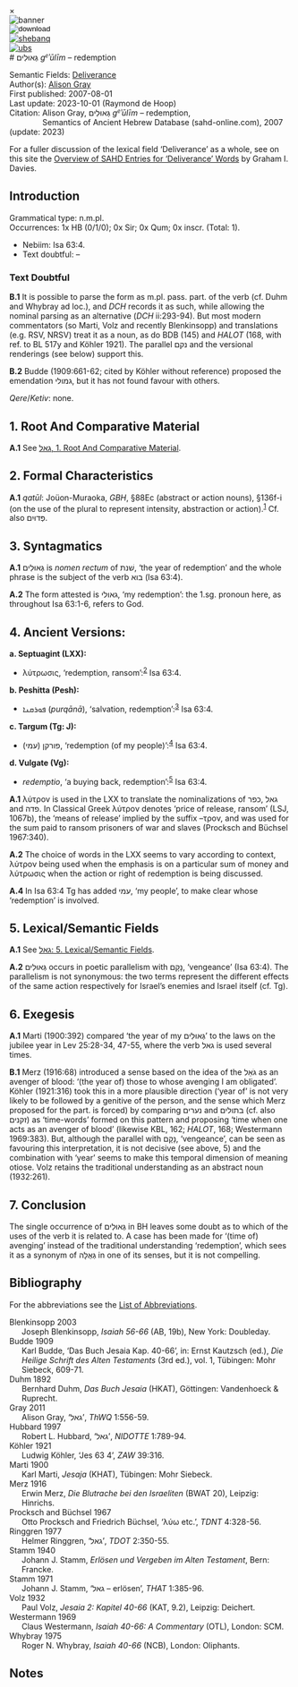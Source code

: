<div id="modal" class="modal">
  <div class="modal-content">
    <span class="close">&times;</span>
    <div class="modal-body" id="modal-body"></div>
  </div>
</div><html><body><img id="banner" src="../../images/banners/banner.png" alt="banner" /></body></html>

<div><input id="download" title="Download/print the document" type="image" onclick="print_document()" src="../../images/icons/download3.png" alt="download" /></div><div><a id="shebanq" title="Word in SHEBANQ" href="https://shebanq.ancient-data.org/hebrew/word?id=1GAWLJMn" target="_blank"><img src="../../images/icons/shebanq.png" alt="shebanq"></a></div><div><a id="ubs" title="Word in Semantic Dictionary of Biblical Hebrew" href="https://semanticdictionary.org/semdic.php?databaseType=SDBH&language=en&lemma=גְּאוּלִים&startPage=1" target="_blank"><img src="../../images/icons/ubs.png" alt="ubs"></a></div># גְּאוּלִים <i>g<small><sup>e</sup></small>ʾūlīm</i> – redemption

Semantic Fields:
[Deliverance](../semantic_fields/deliverance.md)&nbsp;&nbsp;&nbsp;<br>Author(s):
[Alison Gray](../contributors/alison_gray.md)<br>
First published: 2007-08-01<br>Last update: 2023-10-01 (Raymond de Hoop) <br>Citation: Alison Gray, גְּאוּלִים <i>g<small><sup>e</sup></small>ʾūlīm</i> – redemption, <br>                    &nbsp;&nbsp;&nbsp;&nbsp;&nbsp;&nbsp;&nbsp;&nbsp;&nbsp;&nbsp;&nbsp;&nbsp;&nbsp;&nbsp;                    Semantics of Ancient Hebrew Database (sahd-online.com), 2007 (update: 2023)



For a fuller discussion of the lexical field ‘Deliverance’ as a whole, see on this site the 
<a href="/miscellaneous/overview_deliverance/">Overview
of SAHD Entries for ‘Deliverance’ Words</a> by Graham I. Davies.

## Introduction

Grammatical type: n.m.pl.  
Occurrences: 1x HB (0/1/0); 0x Sir; 0x Qum; 0x inscr. (Total: 1).

* Nebiim: Isa 63:4.
* Text doubtful: –

### Text Doubtful

<b>B.1</b>  It is possible to parse the form as m.pl. pass. part. of the verb (cf. Duhm and Whybray ad loc.), and <i>DCH</i> records it as such, while allowing the nominal parsing as an alternative (<i>DCH</i> ii:293-94). But most modern commentators (so Marti, Volz and recently Blenkinsopp) and translations (e.g. RSV, NRSV) treat it as a noun, as do BDB (145) and <i>HALOT</i> (168, with ref. to BL 517y and Köhler 1921). The
parallel <span dir="rtl" lang="he">נקם</span> and the versional renderings (see below) support this.

<b>B.2</b>  Budde (1909:661-62; cited by Köhler without reference) proposed the emendation <span dir="rtl" lang="he">גמולי</span>, but it has not found favour with others.

<i>Qere</i>/<i>Ketiv</i>: none.

## 1. Root And Comparative Material

<b>A.1</b> 
See <a href="https://sahd-online.com/words/g-2-l/#1-root-and-comparative-material"><span dir="rtl" lang="he">גאל</span>, 1. Root And Comparative Material</a>.


## 2. Formal Characteristics

<b>A.1</b>  <i>qatūl</i>: Joüon-Muraoka, <i>GBH</i>, §88Ec (abstract or action nouns),
§136f-i (on the use of the plural to represent intensity, abstraction or action).<sup id="fnref:1"><a href="#footnote" data-toggle="modal" onclick="show_modal('fn:1')">1</a></sup> Cf. also <span dir="rtl" lang="he">פְּדוּיִם</span>.

[^1]: Cf. BL, 517y and Köhler 1921:316.


## 3. Syntagmatics


<b>A.1</b>  <span dir="rtl" lang="he">גְּאוּלִים</span> is <i>nomen rectum</i> of <span dir="rtl" lang="he">שׁנת</span>, ‘the year of redemption’ and the whole phrase is the subject of the verb <span dir="rtl" lang="he">בוא</span> (Isa 63:4).

<b>A.2</b>  The form attested is <span dir="rtl" lang="he">גאולי</span>, ‘my redemption’: the 1.sg. pronoun here, as throughout Isa 63:1-6, refers to God.

## 4. Ancient Versions:

<b> a. Septuagint (LXX):</b>

* λύτρωσις, ‘redemption, ransom’:<sup id="fnref:2"><a href="#footnote" data-toggle="modal" onclick="show_modal('fn:2')">2</a></sup> Isa 63:4.

[^2]: <i>GELS</i>, 437, ‘<i>act of procuring release from bondage,</i> “redemption” <i> … claim on that which is currently not in one’s possession</i>’. LEH<sup><small>3</small></sup>, 378, ‘<i>ransoming, redemption</i>’; NETS, ‘ransom’.

<b>b. Peshitta (Pesh):</b>

* <span dir="rtl">ܦܘܪܩܢܐ</span> (<i>purqānā</i>), ‘salvation, redemption’:<sup id="fnref:3"><a href="#footnote" data-toggle="modal" onclick="show_modal('fn:3')">3</a></sup> Isa 63:4.

[^3]: Sokoloff, <i>SLB</i>, 1172.

<b>c. Targum (Tg: J):</b>

* <span dir="rtl" lang="he">פורקן (עמי)</span>,
‘redemption (of my people)’:<sup id="fnref:4"><a href="#footnote" data-toggle="modal" onclick="show_modal('fn:4')">4</a></sup> Isa 63:4.

[^4]: Jastrow, <i>DTT</i>, 1148; Sokoloff, <i>DJPA</i>, 427.


<b>d. Vulgate (Vg):</b>

* <i>redemptio</i>, ‘a buying back, redemption’:<sup id="fnref:5"><a href="#footnote" data-toggle="modal" onclick="show_modal('fn:5')">5</a></sup> Isa 63:4.

[^5]: Lewis & Short, <i>LD</i>, 1539.

<b>A.1</b>  λύτρον is used in the LXX to translate the nominalizations of <span dir="rtl" lang="he">כפר</span>,
<span dir="rtl" lang="he">גאל</span> and <span dir="rtl" lang="he">פדה</span>. In Classical Greek λύτρον denotes ‘price of release, ransom’ (LSJ, 1067b), the ‘means of release’ implied by the suffix –τρον, and was used for the sum paid to ransom prisoners of war and slaves (Procksch and Büchsel 1967:340).

<b>A.2</b>  The choice of words in the LXX seems to vary according to context, λύτρον being used when the emphasis is on a particular sum of money and λύτρωσις when the action or right of redemption is being discussed.

<b>A.4</b>  In Isa 63:4 Tg has added <span dir="rtl" lang="he">עמי</span>,
‘my people’, to make clear whose ‘redemption’ is
    involved.


## 5. Lexical/Semantic Fields

<b>A.1</b>  See
<a href="https://sahd-online.com/words/g-2-l/#5-lexicalsemantic-fields"><span dir="rtl" lang="he">גאל</span>: 5. Lexical/Semantic Fields</a>.


<b>A.2</b>  <span dir="rtl" lang="he">גְּאוּלִים</span> occurs in poetic parallelism with <span dir="rtl" lang="he">נָקָם</span>, ‘vengeance’ (Isa
63:4). The parallelism is not synonymous: the two terms represent the
different effects of the same action respectively for Israel’s enemies
and Israel itself (cf. Tg).

## 6. Exegesis


<b>A.1</b>  Marti (1900:392) compared ‘the year of my <span dir="rtl" lang="he">גְּאוּלִים</span>’ to the laws on the jubilee year in Lev 25:28-34, 47-55, where the verb <span dir="rtl" lang="he">גאל</span> is used several times.


<b>B.1</b>  Merz (1916:68) introduced a sense based on the idea of the <span dir="rtl" lang="he">גֹּאֵל</span>
as an avenger of blood: ‘(the year of) those to whose avenging I am
obligated’. Köhler (1921:316) took this in a more plausible direction
(‘year of’ is not very likely to be followed by a genitive of the
person, and the sense which Merz proposed for the part. is forced) by
comparing <span dir="rtl" lang="he">נערים</span> and <span dir="rtl" lang="he">בתולים</span> (cf. also <span dir="rtl" lang="he">זקנים</span>) as ‘time-words’ formed on
this pattern and proposing ‘time when one acts as an avenger of blood’
(likewise KBL, 162; <i>HALOT</i>, 168; Westermann 1969:383). But, although the parallel with
<span dir="rtl" lang="he">נָקָם</span>, ‘vengeance’, can be seen as favouring this interpretation, it is
not decisive (see above, 5) and the combination with ‘year’ seems to
make this temporal dimension of meaning otiose. Volz retains the
traditional understanding as an abstract noun 
(1932:261).

## 7. Conclusion

The single occurrence of <span dir="rtl" lang="he">גְּאוּלִים</span> in BH leaves some doubt as to which of the uses of the verb it is related to. A case has been made for ‘(time of) avenging’ instead of the traditional understanding ‘redemption’, 
which sees it as a synonym of <span dir="rtl" lang="he">גְּאֻלָּה</span> in one of its
senses, but it is not compelling.

## Bibliography

For the abbreviations see the 
<a href="/store/abbreviations/">List of Abbreviations</a>.


<div style="padding-left: 22px; text-indent: -22px;">
Blenkinsopp 2003
<br>
Joseph Blenkinsopp, <i>Isaiah 56-66</i> (AB, 19b), New York: Doubleday.
</div>

<div style="padding-left: 22px; text-indent: -22px;">
Budde 1909
<br>
Karl Budde, ‘Das Buch Jesaia Kap. 40-66’, in: Ernst Kautzsch (ed.), <i>Die
Heilige Schrift des Alten Testaments</i> (3rd ed.), vol. 1, Tübingen: Mohr
Siebeck, 609-71.
</div>

<div style="padding-left: 22px; text-indent: -22px;">
Duhm 1892
<br>
Bernhard Duhm, <i>Das Buch Jesaia</i> (HKAT), Göttingen: Vandenhoeck &
Ruprecht.
</div>

<div style="padding-left: 22px; text-indent: -22px;">
Gray 2011
<br>
Alison Gray, ‘גאל’, <i>ThWQ</i> 1:556-59.
</div>

<div style="padding-left: 22px; text-indent: -22px;">
Hubbard 1997
<br>
Robert L. Hubbard, ‘גאל’, <i>NIDOTTE</i> 1:789-94.
</div>

<div style="padding-left: 22px; text-indent: -22px;">
Köhler 1921
<br>
Ludwig Köhler, ‘Jes 63 4’, <i>ZAW</i> 39:316.
</div>

<div style="padding-left: 22px; text-indent: -22px;">
Marti 1900
<br>
Karl Marti, <i>Jesaja</i> (KHAT), Tübingen: Mohr Siebeck.
</div>

<div style="padding-left: 22px; text-indent: -22px;">
Merz 1916
<br>
Erwin Merz, <i>Die Blutrache bei den Israeliten</i> (BWAT 20), Leipzig:
Hinrichs.
</div>

<div style="padding-left: 22px; text-indent: -22px;">
Procksch and Büchsel 1967
<br>
Otto Procksch and Friedrich Büchsel, ‘λύω etc.’, <i>TDNT</i> 4:328-56.
</div>

<div style="padding-left: 22px; text-indent: -22px;">
Ringgren 1977
<br>
Helmer Ringgren, ‘גאל’, <i>TDOT</i> 2:350-55.
</div>

<div style="padding-left: 22px; text-indent: -22px;">
Stamm 1940
<br>
Johann J. Stamm, <i>Erlösen und Vergeben im Alten Testament</i>, Bern: Francke.
</div>

<div style="padding-left: 22px; text-indent: -22px;">
Stamm 1971
<br>
Johann J. Stamm, ‘גאל – erlösen’, <i>THAT</i> 1:385-96.
</div>

<div style="padding-left: 22px; text-indent: -22px;">
Volz 1932
<br>
Paul Volz, <i>Jesaia 2: Kapitel 40-66</i> (KAT, 9.2), Leipzig: Deichert.
</div>

<div style="padding-left: 22px; text-indent: -22px;">
Westermann 1969
<br>
Claus Westermann, <i>Isaiah 40-66: A Commentary</i> (OTL), London: SCM.
</div>

<div style="padding-left: 22px; text-indent: -22px;">
Whybray 1975
<br>
Roger N. Whybray, <i>Isaiah 40-66</i> (NCB), London: Oliphants.
</div>

## Notes



